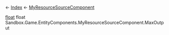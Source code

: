 ← [Index](Api-Index) ← [MyResourceSourceComponent](Sandbox.Game.EntityComponents.MyResourceSourceComponent)

[float](System.Single) float Sandbox.Game.EntityComponents.MyResourceSourceComponent.MaxOutput